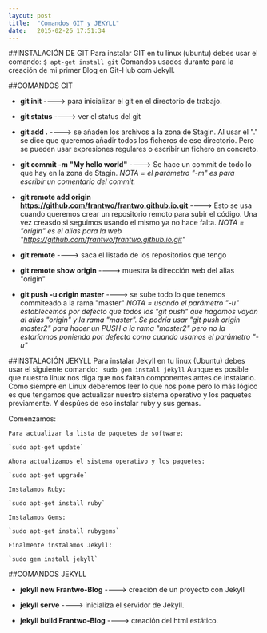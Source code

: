 ```yaml
---
layout: post
title:  "Comandos GIT y JEKYLL"
date:   2015-02-26 17:51:34
---
```


##INSTALACIÓN DE GIT
Para instalar GIT en tu linux (ubuntu) debes usar el comando: `$ apt-get install git`
Comandos usados durante para la creación de mi primer Blog en Git-Hub com Jekyll.

##COMANDOS GIT

* __git init__
    ----> para inicializar el git en el directorio de trabajo.

* __git status__
    ----> ver el status del git

* __git add .__
    ----> se añaden los archivos a la zona de Stagin. Al usar el "." se dice que queremos añadir todos los ficheros de ese directorio. Pero se pueden usar expresiones regulares o escribir un fichero en concreto.

* __git commit -m "My hello world"__
    ----> Se hace un commit de todo lo que hay en la zona de Stagin. 
    _NOTA = el parámetro "-m" es para escribir un comentario del commit._

* __git remote add origin https://github.com/frantwo/frantwo.github.io.git__
    ----> Esto se usa cuando queremos crear un repositorio remoto para subir el código. Una vez creasdo si seguimos usando el mismo ya no hace falta.
    _NOTA = "origin" es el alias para la web "https://github.com/frantwo/frantwo.github.io.git"_

* __git remote__
    ----> saca el listado de los repositorios que tengo

* __git remote show origin__
    ----> muestra la dirección web del alias "origin"

* __git push -u origin master__
    ----> se sube todo lo que tenemos commiteado a la rama "master"
    _NOTA = usando el parámetro "-u" establecemos por defecto que todos los "git push" que hagamos vayan al alias "origin" y la rama "master". Se podría usar "git push origin master2" para hacer un PUSH a la rama "master2" pero no la estaríamos poniendo por defecto como cuando usamos el parámetro "-u"_


##INSTALACIÓN JEKYLL
Para instalar Jekyll en tu linux (Ubuntu) debes usar el siguiente comando: ` sudo gem install jekyll`
Aunque es posible que nuestro linux nos diga que nos faltan componentes antes de instalarlo. Como siempre en Linux deberemos leer lo que nos pone pero lo más lógico es que tengamos que actualizar nuestro sistema operativo y los paquetes previamente. Y despúes de eso instalar ruby y sus gemas.

Comenzamos:

    Para actualizar la lista de paquetes de software:

    `sudo apt-get update`

    Ahora actualizamos el sistema operativo y los paquetes:

    `sudo apt-get upgrade`

    Instalamos Ruby:

    `sudo apt-get install ruby`

    Instalamos Gems:

    `sudo apt-get install rubygems`

    Finalmente instalamos Jekyll:

    `sudo gem install jekyll`

##COMANDOS JEKYLL

* __jekyll new Frantwo-Blog__
  	----> creación de un proyecto con Jekyll

* __jekyll serve__
  	----> inicializa el servidor de Jekyll.

* __jekyll build Frantwo-Blog__
  	----> creación del html estático.


